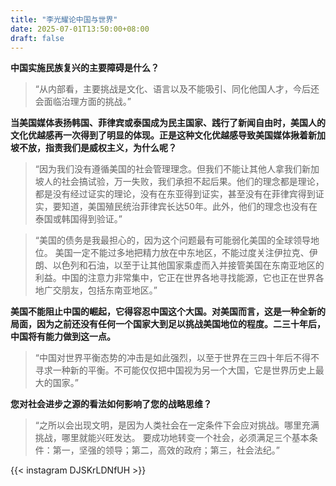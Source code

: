 ```yaml
---
title: "李光耀论中国与世界"
date: 2025-07-01T13:50:00+08:00
draft: false
---
```



**中国实施民族复兴的主要障碍是什么？**
>“从内部看，主要挑战是文化、语言以及不能吸引、同化他国人才，今后还会面临治理方面的挑战。”

**当美国媒体表扬韩国、菲律宾或泰国成为民主国家、践行了新闻自由时，美国人的文化优越感再一次得到了明显的体现。正是这种文化优越感导致美国媒体揪着新加坡不放，指责我们是威权主义，为什么呢？**
>“因为我们没有遵循美国的社会管理理念。但我们不能让其他人拿我们新加坡人的社会搞试验，万一失败，我们承担不起后果。他们的理念都是理论，都是没有经过证实的理论，没有在东亚得到证实，甚至没有在菲律宾得到证实，要知道，美国殖民统治菲律宾长达50年。此外，他们的理念也没有在泰国或韩国得到验证。”

> “美国的债务是我最担心的，因为这个问题最有可能弱化美国的全球领导地位。
美国一定不能过多地把精力放在中东地区，不能过度关注伊拉克、伊朗、以色列和石油，以至于让其他国家乘虚而入并接管美国在东南亚地区的利益。中国的注意力非常集中，它正在世界各地寻找能源，它也正在世界各地广交朋友，包括东南亚地区。”

**美国不能阻止中国的崛起，它得容忍中国这个大国。对美国而言，这是一种全新的局面，因为之前还没有任何一个国家大到足以挑战美国地位的程度。二三十年后，中国将有能力做到这一点。**
>“中国对世界平衡态势的冲击是如此强烈，以至于世界在三四十年后不得不寻求一种新的平衡。不可能仅仅把中国视为另一个大国，它是世界历史上最大的国家。”

**您对社会进步之源的看法如何影响了您的战略思维？**
>“之所以会出现文明，是因为人类社会在一定条件下会应对挑战。哪里充满挑战，哪里就能兴旺发达。 要成功地转变一个社会，必须满足三个基本条件：第一，坚强的领导；第二，高效的政府；第三，社会法纪。”

{{< instagram DJSKrLDNfUH >}}